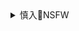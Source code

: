 <details><summary>慎入🔞NSFW</summary>

Not Safe For Work
<img src="https://upload.wikimedia.org/wikipedia/commons/thumb/d/d3/Biohazard_Symbol_Specification.png/210px-Biohazard_Symbol_Specification.png">

<details><summary><b>风险自理Use At Your Own Risk🈲</summary>

### 为什么人们会相信统治者的弥天大谎
https://cn.nytimes.com/world/20210113/trump-truth-lies-power/

美国驻斯大林治下莫斯科的大使馆参事乔治·F·凯南(George F. Kennan)对谎言的神秘力量发出了警告，指出苏联的统治“证明了人性中一些奇怪而令人不安的东西

对许多人来说，“你可以让他们感受并相信任何事。”无论一件事有多么不真实，他写道，“对于相信的人来说，它就是真的。它获得了正确性和真相的全部力量。

尼科洛·马基雅维利(Niccolo Machiavelli)在16世纪的文章中就建议，领d人应该尽量诚实，但当说真话“对他不利”时，就要说谎。人们不喜欢被欺骗，马基雅维利发现，但“欺骗者总能找到那些愿意被骗的人

近年来，对欺骗心甘情愿乃至兴高采烈的接受，已经成为世界各地z治的一种驱动力，尤其是在匈牙l、波l、土耳q和菲律b这些由m粹主义领d人统治的g家，他们都善于修剪事实或是直接捏造。

更大、更具破坏性的谎言，那种不只是篡改数字、而是重塑现实的谎言，在匈牙利格外受欢迎。在那里，m粹主义领d人维克托·欧尔b(Viktor Orban)将出生于匈牙利的犹太人、金融家和慈善家乔治·索罗斯(George Soros)塑造成一个邪恶阴谋的幕后策划者，目的是要破坏匈牙利主权，用移民取代匈牙利本国人，摧毁传统价值观。

这一反犹太阴谋论的力量在于，它迎合了一种“部落心态”，认为所有问题都是“善与恶、黑与白”之间的斗争，根源于某个特定部落的利益，z治资本(Political Capital)首席执行官彼得·克雷科(Peter Kreko)说。

尽管波l、俄罗s和独立专家都将坠机归咎于恶劣天气和飞行员失误，但这是蓄意谋杀的观点，在法律与公正d的死忠支持者中引起了共鸣。这进一步促进和强化了他们的观点，即此前中间派z府的领导人不仅是z治对手，还是与波兰数百年的宿敌俄罗s以及波l前g产d精英勾结的叛国者。

大约一世纪前，斯大林和希特勒等领导人首次展示了大规模说谎的效用，希特勒在1925年创造了“弥天大谎”的概念，凭借犹太人要为德国一战战败负责的谎言而崛起。对德国和苏联的d裁者来说，说谎不仅是一种习惯或是磨去令其厌恶的事实的便捷手段，更是z府的一种重要工具。

它通过强迫下属为他们心知肚明的虚假说法欢呼，以测试并巩固其忠心，并得到普通人的支持，希特勒意识到，“比起小谎言，这些人更容易成为弥天大谎的受害者”，因为他们虽然可能会在日常生活中的小事上撒点小谎，“但永远不可能想到去编造天大的谎言

`乃先设验，持鹿献於二世，曰：“马也。`

在俄罗s掌q20年后，弗拉基米尔·V·普j(Vladimir V. Putin)总统证明了凯南是对的，后者在1944年曾于俄罗s首都写信称，“在这里，是人在决定什么是真，什么是假。

普j的许多谎言影响相对较小，比如声称揭露俄罗s安全部门对反对派领袖阿列克谢·A·纳瓦尔尼(Aleksei A. Navalny)下毒的记者，都为中情局(CIA)工作。其他谎言则不然，比如他在2014年坚称，俄罗s士兵没有参与从乌克兰夺取克里米亚的行动，也没有参与乌克兰东部发生的战斗。（他后来承认，他们“当然”参与了夺取克里米亚的行动。

纽约新学院(New School)教授、研究苏联宣传和其他形式宣传的专家尼娜·赫鲁晓娃(Nina Khrushcheva)说。“普j的谎言与特朗普的不同：普j的是战术性的、机会主义的，”她说。“普j的谎言并不试图重新定义整个宇宙。他继续在现实世界中生活。

斯大林在20世纪30年代早期制造了灾难性的饥荒，导致数百万人死亡后宣称，“生活已经变得更好了，同志们，生活已经变得更快乐了。

这就是弥天大谎，”赫鲁晓娃说。“这种谎言将一切遮盖起来，并重新定义现实。这种谎言不能被捅破。所以你要不全盘接受它，要不所有的东西都会崩溃。这就是苏联发生的事情。它崩溃了。

凯南写道，“尽量多的控制rm的思想”，靠的是“不仅有能力把你自己的宣传灌输给他们，还要确保其他家伙无法向他们灌输自己的宣传”。

在俄罗s、匈牙l和土耳q，对不能让“其他家伙”提供不同现实的认识，已导致报纸、电视台，以及其他与g方步调不一致的媒体不断受到打压。

土耳q总统雷杰普·塔伊普·埃尔多a(Recep Tayyip Erdogan)已关闭了100多家媒体，并通过税务j察和其他g家机构的威逼，迫使主要报纸和电视频道将所有q转交给效忠z府的人。

匿名者Q以前是个鲜为人知的边缘现象，声称世界由一个有虐待狂恋童癖的自由主义z客阴谋小集团统治。

每个新一代的人都会震惊地发现，领d人撒谎，而rm相信他们。“谎言从未像今天这样广泛传播，或更无耻、更系统、更无休止，”出生俄国的法国哲学家亚历山大·柯瓦雷(Alexandre Koyré)在他1943年的论著《对说谎的思考》(Reflections on Lying)中写道。

</details>
</details>
